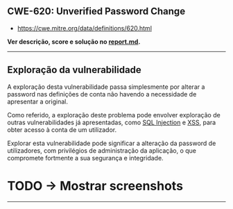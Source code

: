## CWE-620: Unverified Password Change
- https://cwe.mitre.org/data/definitions/620.html

**Ver descrição, score e solução no [report.md](../report.md#cwe-620-unverified-password-change).**

---
## Exploração da vulnerabilidade

A exploração desta vulnerabilidade passa simplesmente por alterar a password nas definições de conta não havendo a necessidade de apresentar a original.

Como referido, a exploração deste problema pode envolver exploração de outras vulnerabilidades já apresentadas, como [SQL Injection](CWE-89.md) e [XSS](CWE-79.md), para obter acesso à conta de um utilizador.

Explorar esta vulnerabilidade pode significar a alteração da password de utilizadores, com privilégios de administração da aplicação, o que compromete fortmente a sua segurança e integridade.

# TODO -> Mostrar screenshots

---